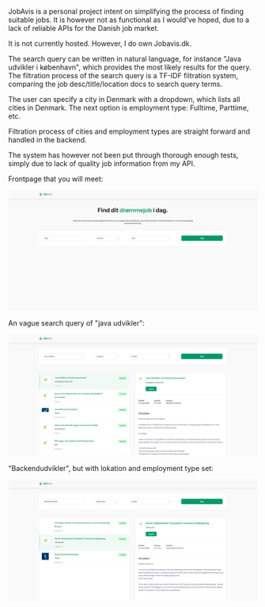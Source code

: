 JobAvis is a personal project intent on simplifying the process of finding suitable jobs. It is however not as functional as I would've hoped, due to a lack of reliable APIs for the Danish job market.


It is not currently hosted. However, I do own Jobavis.dk.


The search query can be written in natural language, for instance "Java udvikler i københavn", which provides the most likely results for the query. The filtration process of the search query is a TF-IDF filtration system, comparing the job desc/title/location docs to search query terms.


The user can specify a city in Denmark with a dropdown, which lists all cities in Denmark. The next option is employment type: Fulltime, Parttime, etc. 


Filtration process of cities and employment types are straight forward and handled in the backend. 


The system has however not been put through thorough enough tests, simply due to lack of quality job information from my API.



Frontpage that you will meet:


![JobAvis Frontpage](JobavisFrontend/src/assets/jobavis1.png)

An vague search query of "java udvikler": 


![JobAvis query search](JobavisFrontend/src/assets/jobavis2.png)


"Backendudvikler", but with lokation and employment type set:


![JobAvis query search 2](JobavisFrontend/src/assets/jobavis3.png)
